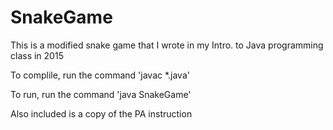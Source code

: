 # SnakeGame
This is a modified snake game that I wrote in my Intro. to Java programming class in 2015

To complile, run the command 'javac *.java'

To run, run the command 'java SnakeGame'

Also included is a copy of the PA instruction
